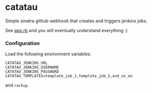 # catatau

Simple sinatra github webhook that creates and triggers jenkins jobs.

See [app.rb](https://github.com/rodrigues/catatau/blob/master/app.rb) and you will eventually understand everything :)

### Configuration

Load the following environment variables:

```
CATATAU_JENKINS_URL
CATATAU_JENKINS_USERNAME
CATATAU_JENKINS_PASSWORD
CATATAU_TEMPLATES=template_job_1,template_job_2,and_so_on
```

and `rackup`.
